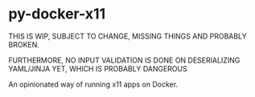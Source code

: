 # py-docker-x11

THIS IS WIP, SUBJECT TO CHANGE, MISSING THINGS AND PROBABLY BROKEN.

FURTHERMORE, NO INPUT VALIDATION IS DONE ON DESERIALIZING YAML/JINJA YET, WHICH IS PROBABLY DANGEROUS

An opinionated way of running x11 apps on Docker. 
